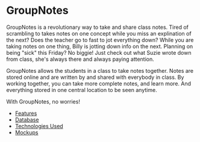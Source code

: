 GroupNotes
==========
GroupNotes is a revolutionary way to take and share class notes.  Tired of scrambling to takes notes on one concept while you miss an explination of the next?  Does the teacher go to fast to jot everything down?  While you are taking notes on one thing, Billy is jotting down info on the next.  Planning on being "sick" this Friday? No biggie! Just check out what Suzie wrote down from class, she's always there and always paying attention.

GroupNotes allows the students in a class to take notes together.  Notes are stored online and are written by and shared with everybody in class.  By working together, you can take more complete notes, and learn more.  And everything stored in one central location to be seen anytime.

With GroupNotes, no worries!

* [Features](https://github.com/sixthsmith90/GroupNotes/wiki/Features)
* [Database](https://github.com/sixthsmith90/GroupNotes/wiki/Database)
* [Technologies Used](https://github.com/sixthsmith90/GroupNotes/wiki/Technologies-Used)
* [Mockups](https://github.com/sixthsmith90/GroupNotes/wiki/Mockups)
